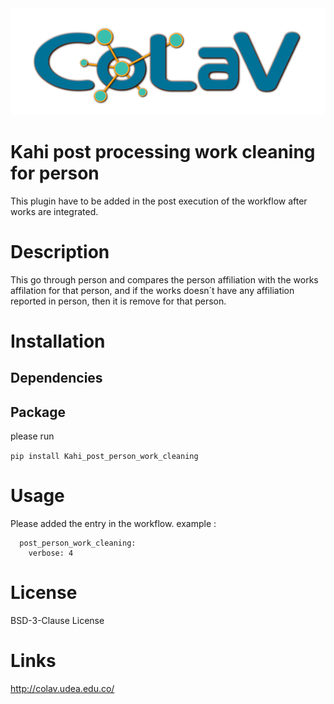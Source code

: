 <center><img src="https://raw.githubusercontent.com/colav/colav.github.io/master/img/Logo.png"/></center>

# Kahi post processing work cleaning for person
This plugin have to be added in the post execution of the workflow after works are integrated.

# Description
This go through person and compares the person affiliation with the works affilation for that person,
and if the works doesn´t have any affiliation reported in person, then it is remove for that person.

# Installation

## Dependencies

## Package
please run

`pip install Kahi_post_person_work_cleaning`


# Usage
Please added the entry in the workflow.
example :

```
  post_person_work_cleaning:
    verbose: 4
```


# License
BSD-3-Clause License 

# Links
http://colav.udea.edu.co/



